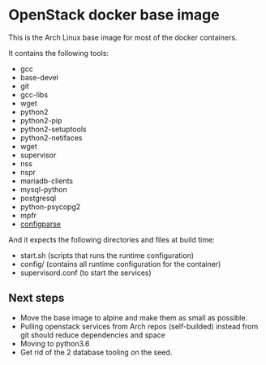 # OpenStack docker base image

This is the Arch Linux base image for most of the docker containers.

It contains the following tools:

* gcc
* base-devel
* git
* gcc-libs
* wget
* python2
* python2-pip
* python2-setuptools
* python2-netifaces
* wget
* supervisor
* nss
* nspr
* mariadb-clients
* mysql-python
* postgresql
* python-psycopg2
* mpfr
* [configparse](configparse.py)

And it expects the following directories and files at build time:

* start.sh (scripts that runs the runtime configuration)
* config/ (contains all runtime configuration for the container)
* supervisord.conf (to start the services)

## Next steps

* Move the base image to alpine and make them as small as possible.
* Pulling openstack services from Arch repos (self-builded) instead from git should reduce dependencies and space
* Moving to python3.6
* Get rid of the 2 database tooling on the seed.
